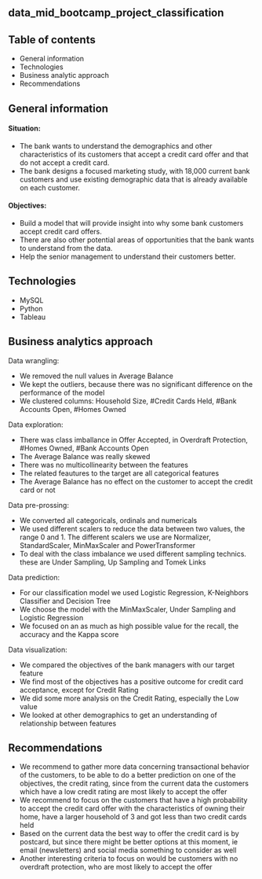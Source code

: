 ## data_mid_bootcamp_project_classification
## Table of contents
* General information
* Technologies
* Business analytic approach
* Recommendations

## General information
#### Situation: 
- The bank wants to understand the  demographics and other characteristics of its customers that accept a credit card offer and that do not accept a credit card. 
- The bank designs a focused marketing study, with 18,000 current bank customers and use existing demographic data that is already available on each customer. 

#### Objectives: 
- Build a model that will provide insight into why some bank customers accept credit card offers. 
- There are also other potential areas of opportunities that the bank wants to understand from the data. 
- Help the senior management to understand their customers better. 

## Technologies
- MySQL
- Python
- Tableau

## Business analytics approach 
Data wrangling:

- We removed the null values in Average Balance
- We kept the outliers, because there was no significant difference on the performance of the model
- We clustered columns: Household Size, #Credit Cards Held, #Bank Accounts Open, #Homes Owned

Data exploration:
- There was class imballance in Offer Accepted, in Overdraft Protection, #Homes Owned, #Bank Accounts Open
- The Average Balance was really skewed
- There was no multicollinearity between the features
- The related feautures to the target are all categorical features
- The Average Balance has no effect on the customer to accept the credit card or not

Data pre-prossing:
- We converted all categoricals, ordinals and numericals
- We used different scalers to reduce the data between two values, the range 0 and 1. The different scalers we use are Normalizer, StandardScaler, MinMaxScaler and PowerTransformer
- To deal with the class imbalance we used different sampling technics. these are Under Sampling, Up Sampling and Tomek Links

Data prediction:
- For our classification model we used Logistic Regression, K-Neighbors Classifier and Decision Tree
- We choose the model with the MinMaxScaler, Under Sampling and Logistic Regression
- We focused on an as much as high possible value for the recall, the accuracy and the Kappa score

Data visualization:
- We compared the objectives of the bank managers with our target feature
- We find most of the objectives has a positive outcome for credit card acceptance, except for Credit Rating
- We did some more analysis on the Credit Rating, especially the Low value
- We looked at other demographics to get an understanding of relationship between features

## Recommendations
- We recommend to gather more data concerning transactional behavior of the customers, to be able to do a better prediction on one of the objectives, the credit rating, since from the current data the customers which have a low credit rating are most likely to accept the offer 
- We recommend to focus on the customers that have a high probability to accept the credit card offer with the characteristics of owning their home, have a larger household of 3 and got less than two credit cards held
- Based on the current data the best way to offer the credit card is by postcard, but since there might be better options at this moment, ie email (newsletters) and social media something to consider as well
- Another interesting criteria to focus on would be customers with no overdraft protection, who are most likely to accept the offer 

